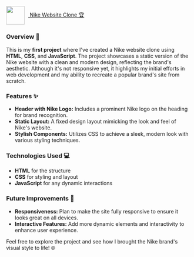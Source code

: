 ## <a href="your-link-here">
  <img src="https://i.pinimg.com/originals/90/41/ef/9041ef423df5957af837aaa01ca1c55c.png" style="width: 50px; height: auto; vertical-align: middle; margin-right: 10px;" />
  Nike Website Clone 🏆
</a>

### Overview 🌟

This is my **first project** where I've created a Nike website clone using **HTML**, **CSS**, and **JavaScript**. The project showcases a static version of the Nike website with a clean and modern design, reflecting the brand's aesthetic. Although it's not responsive yet, it highlights my initial efforts in web development and my ability to recreate a popular brand's site from scratch.

### Features ✨

- **Header with Nike Logo:** Includes a prominent Nike logo on the heading for brand recognition.
- **Static Layout:** A fixed design layout mimicking the look and feel of Nike's website.
- **Stylish Components:** Utilizes CSS to achieve a sleek, modern look with various styling techniques.

### Technologies Used 💻

- **HTML** for the structure
- **CSS** for styling and layout
- **JavaScript** for any dynamic interactions

### Future Improvements 🚀

- **Responsiveness:** Plan to make the site fully responsive to ensure it looks great on all devices.
- **Interactive Features:** Add more dynamic elements and interactivity to enhance user experience.

Feel free to explore the project and see how I brought the Nike brand's visual style to life! 🌐
